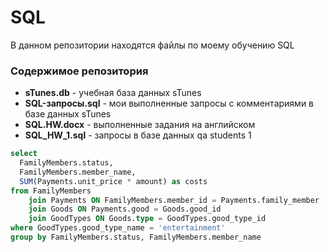 # **SQL**

В данном репозитории находятся файлы по моему обучению SQL

### Содержимое репозитория
- **sTunes.db** - учебная база данных sTunes
- **SQL-запросы.sql** - мои выполненные запросы с комментариями в базе данных sTunes
- **SQL.HW.docx** - выполненные задания на английском
- **SQL_HW_1.sql** - запросы в базе данных qa students 1
```sql
select
  FamilyMembers.status,
  FamilyMembers.member_name,
  SUM(Payments.unit_price * amount) as costs
from FamilyMembers
	join Payments ON FamilyMembers.member_id = Payments.family_member
	join Goods ON Payments.good = Goods.good_id
	join GoodTypes ON Goods.type = GoodTypes.good_type_id
where GoodTypes.good_type_name = 'entertainment'
group by FamilyMembers.status, FamilyMembers.member_name


